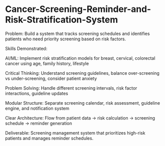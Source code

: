 # Cancer-Screening-Reminder-and-Risk-Stratification-System

Problem: Build a system that tracks screening schedules and identifies patients who need priority screening based on risk factors.

Skills Demonstrated:

AI/ML: Implement risk stratification models for breast, cervical, colorectal cancer using age, family history, lifestyle

Critical Thinking: Understand screening guidelines, balance over-screening vs under-screening, consider patient anxiety

Problem Solving: Handle different screening intervals, risk factor interactions, guideline updates

Modular Structure: Separate screening calendar, risk assessment, guideline engine, and notification system

Clear Architecture: Flow from patient data → risk calculation → screening schedule → reminder generation

Deliverable: Screening management system that prioritizes high-risk patients and manages reminder schedules.
